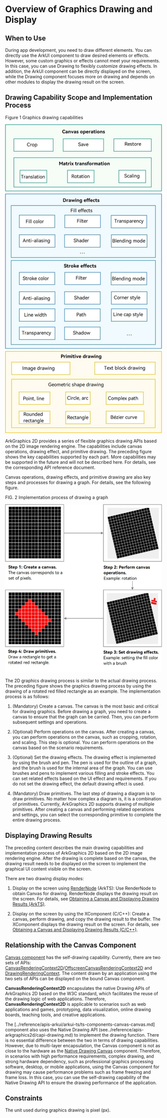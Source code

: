 # Overview of Graphics Drawing and Display

<!--Kit: ArkGraphics 2D-->
<!--Subsystem: Graphics-->
<!--Owner: @hangmengxin-->
<!--Designer: @wangyanglan-->
<!--Tester: @nobuggers-->
<!--Adviser: @ge-yafang-->

## When to Use

During app development, you need to draw different elements. You can directly use the ArkUI component to draw desired elements or effects. However, some custom graphics or effects cannot meet your requirements. In this case, you can use Drawing to flexibly customize drawing effects. In addition, the ArkUI component can be directly displayed on the screen, while the Drawing component focuses more on drawing and depends on other modules to display the drawing result on the screen.


## Drawing Capability Scope and Implementation Process

Figure 1 Graphics drawing capabilities

![drawing](figures/drawing.jpg)


ArkGraphics 2D provides a series of flexible graphics drawing APIs based on the 2D image rendering engine. The capabilities include canvas operations, drawing effect, and primitive drawing. The preceding figure shows the key capabilities supported by each part. More capabilities may be supported in the future and will not be described here. For details, see the corresponding API reference document.


Canvas operations, drawing effects, and primitive drawing are also key steps and processes for drawing a graph. For details, see the following figure.


FIG. 2 Implementation process of drawing a graph

![drawProcess](figures/drawProcess.jpg)


The 2D graphics drawing process is similar to the actual drawing process. The preceding figure shows the graphics drawing process by using the drawing of a rotated red filled rectangle as an example. The implementation process is as follows:


1. (Mandatory) Create a canvas. The canvas is the most basic and critical for drawing graphics. Before drawing a graph, you need to create a canvas to ensure that the graph can be carried. Then, you can perform subsequent settings and operations.

2. (Optional) Perform operations on the canvas. After creating a canvas, you can perform operations on the canvas, such as cropping, rotation, and scaling. This step is optional. You can perform operations on the canvas based on the scenario requirements.

3. (Optional) Set the drawing effects. The drawing effect is implemented by using the brush and pen. The pen is used for the outline of a graph, and the brush is used for the internal area of the graph. You can use brushes and pens to implement various filling and stroke effects. You can set related effects based on the UI effect and requirements. If you do not set the drawing effect, the default drawing effect is used.

4. (Mandatory) Draw primitives. The last step of drawing a diagram is to draw primitives. No matter how complex a diagram is, it is a combination of primitives. Currently, ArkGraphics 2D supports drawing of multiple primitives. After creating a canvas and performing related operations and settings, you can select the corresponding primitive to complete the entire drawing process.


## Displaying Drawing Results

The preceding content describes the main drawing capabilities and implementation process of ArkGraphics 2D based on the 2D image rendering engine. After the drawing is complete based on the canvas, the drawing result needs to be displayed on the screen to implement the graphical UI content visible on the screen.

There are two drawing display modes:

1. Display on the screen using [RenderNode](../reference/apis-arkui/js-apis-arkui-renderNode.md) (ArkTS): Use RenderNode to obtain Canvas for drawing. RenderNode displays the drawing result on the screen. For details, see [Obtaining a Canvas and Displaying Drawing Results (ArkTS)](canvas-get-result-draw-arkts.md#obtaining-a-canvas-that-can-be-directly-displayed).

2. Display on the screen by using the XComponent (C/C++): Create a canvas, perform drawing, and copy the drawing result to the buffer. The XComponent displays the drawing result on the screen. For details, see [Obtaining a Canvas and Displaying Drawing Results (C/C++)](canvas-get-result-draw-c.md#obtaining-the-canvas-that-can-be-directly-displayed).


## Relationship with the Canvas Component

[Canvas component](../reference/apis-arkui/arkui-ts/ts-components-canvas-canvas.md) has the self-drawing capability. Currently, there are two sets of APIs: [CanvasRenderingContext2D](../reference/apis-arkui/arkui-ts/ts-canvasrenderingcontext2d.md)/[OffscreenCanvasRenderingContext2D](../reference/apis-arkui/arkui-ts/ts-offscreencanvasrenderingcontext2d.md) and [DrawingRenderingContext](../reference/apis-arkui/arkui-ts/ts-drawingrenderingcontext.md). The content drawn by an application using the two sets of APIs can be displayed on the bound Canvas component.

**CanvasRenderingContext2D** encapsulates the native Drawing APIs of ArkGraphics 2D based on the W3C standard, which facilitates the reuse of the drawing logic of web applications. Therefore, **CanvasRenderingContext2D** is applicable to scenarios such as web applications and games, prototyping, data visualization, online drawing boards, teaching tools, and creative applications.

The [../reference/apis-arkui/arkui-ts/ts-components-canvas-canvas.md] component also uses the Native Drawing API (see../reference/apis-arkgraphics2d/capi-drawing.md) to implement the drawing function. There is no essential difference between the two in terms of drawing capabilities. However, due to multi-layer encapsulation, the Canvas component is not as close to the hardware as the [Native Drawing Canvas](../reference/apis-arkgraphics2d/capi-drawing-canvas-h.md) component. Therefore, in scenarios with high performance requirements, complex drawing, and strong hardware dependency, such as professional graphics processing software, desktop, or mobile applications, using the Canvas component for drawing may cause performance problems such as frame freezing and frame loss. In this case, you can use the self-drawing capability of the Native Drawing API to ensure the drawing performance of the application.


## Constraints

The unit used during graphics drawing is pixel (px).

<!--RP1--><!--RP1End-->
